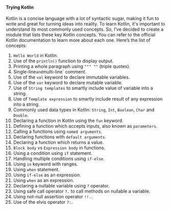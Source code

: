 #### Trying Kotlin

Kotlin is a concise language with a lot of syntactic sugar, making it fun to write and great for turning ideas into
reality. To learn Kotlin, it's important to understand its most commonly used concepts. So, I’ve decided to create a
module that lists these key Kotlin concepts. You can refer to the official Kotlin documentation to learn more about each
one. Here’s the list of concepts:

1) `Hello World` in Kotlin.
2) Use of the `println()` function to display output.
3) Printing a whole paragraph using `""" ""` (triple quotes).
4) Single-line` and `multi-line` comment.
5) Use of the `val` keyword to declare immutable variables.
6) Use of the `var` keyword to declare mutable variable.
7) Use of `String templates` to smartly include value of variable into a string.
8) Use of `Template expression` to smartly include result of any expression into a string.
9) Commonly used data types in Kotlin: `String`, `Int`, `Boolean`, `Char` and `Double`.
10) Declaring a function in Kotlin using the `fun` keyword.
11) Defining a function which accepts inputs, also known as `parameters`.
12) Calling a functions using `named arguments`.
13) Declaring functions with `default arguments`.
14) Declaring a function which returns a value.
15) `Block body` vs `Expression body` in functions.
16) Using a condition using `if` statement.
17) Handling multiple conditions using `if-else`.
18) Using `in` keyword with ranges.
19) Using `when` statement.
20) Using `if-else` as an expression.
21) Using `when` as an expression.
22) Declaring a nullable variable using `?` operator.
23) Using safe call operator `?.` to call methods on nullable a variable.
24) Using not-null assertion operator `!!.`.
25) Use of the elvis operator `?:`.